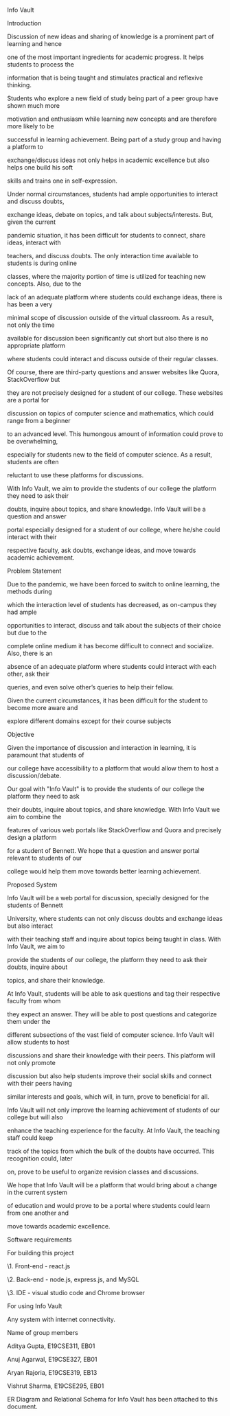 

Info Vault

Introduction

Discussion of new ideas and sharing of knowledge is a prominent part of learning and hence

one of the most important ingredients for academic progress. It helps students to process the

information that is being taught and stimulates practical and reflexive thinking.

Students who explore a new field of study being part of a peer group have shown much more

motivation and enthusiasm while learning new concepts and are therefore more likely to be

successful in learning achievement. Being part of a study group and having a platform to

exchange/discuss ideas not only helps in academic excellence but also helps one build his soft

skills and trains one in self-expression.

Under normal circumstances, students had ample opportunities to interact and discuss doubts,

exchange ideas, debate on topics, and talk about subjects/interests. But, given the current

pandemic situation, it has been difficult for students to connect, share ideas, interact with

teachers, and discuss doubts. The only interaction time available to students is during online

classes, where the majority portion of time is utilized for teaching new concepts. Also, due to the

lack of an adequate platform where students could exchange ideas, there is has been a very

minimal scope of discussion outside of the virtual classroom. As a result, not only the time

available for discussion been significantly cut short but also there is no appropriate platform

where students could interact and discuss outside of their regular classes.

Of course, there are third-party questions and answer websites like Quora, StackOverflow but

they are not precisely designed for a student of our college. These websites are a portal for

discussion on topics of computer science and mathematics, which could range from a beginner

to an advanced level. This humongous amount of information could prove to be overwhelming,

especially for students new to the field of computer science. As a result, students are often

reluctant to use these platforms for discussions.

With Info Vault, we aim to provide the students of our college the platform they need to ask their

doubts, inquire about topics, and share knowledge. Info Vault will be a question and answer

portal especially designed for a student of our college, where he/she could interact with their

respective faculty, ask doubts, exchange ideas, and move towards academic achievement.





Problem Statement

Due to the pandemic, we have been forced to switch to online learning, the methods during

which the interaction level of students has decreased, as on-campus they had ample

opportunities to interact, discuss and talk about the subjects of their choice but due to the

complete online medium it has become difficult to connect and socialize. Also, there is an

absence of an adequate platform where students could interact with each other, ask their

queries, and even solve other’s queries to help their fellow.

Given the current circumstances, it has been difficult for the student to become more aware and

explore different domains except for their course subjects

Objective

Given the importance of discussion and interaction in learning, it is paramount that students of

our college have accessibility to a platform that would allow them to host a discussion/debate.

Our goal with "Info Vault" is to provide the students of our college the platform they need to ask

their doubts, inquire about topics, and share knowledge. With Info Vault we aim to combine the

features of various web portals like StackOverflow and Quora and precisely design a platform

for a student of Bennett. We hope that a question and answer portal relevant to students of our

college would help them move towards better learning achievement.

Proposed System

Info Vault will be a web portal for discussion, specially designed for the students of Bennett

University, where students can not only discuss doubts and exchange ideas but also interact

with their teaching staff and inquire about topics being taught in class. With Info Vault, we aim to

provide the students of our college, the platform they need to ask their doubts, inquire about

topics, and share their knowledge.

At Info Vault, students will be able to ask questions and tag their respective faculty from whom

they expect an answer. They will be able to post questions and categorize them under the

different subsections of the vast field of computer science. Info Vault will allow students to host

discussions and share their knowledge with their peers. This platform will not only promote

discussion but also help students improve their social skills and connect with their peers having

similar interests and goals, which will, in turn, prove to beneficial for all.





Info Vault will not only improve the learning achievement of students of our college but will also

enhance the teaching experience for the faculty. At Info Vault, the teaching staff could keep

track of the topics from which the bulk of the doubts have occurred. This recognition could, later

on, prove to be useful to organize revision classes and discussions.

We hope that Info Vault will be a platform that would bring about a change in the current system

of education and would prove to be a portal where students could learn from one another and

move towards academic excellence.

Software requirements

For building this project

\1. Front-end - react.js

\2. Back-end - node.js, express.js, and MySQL

\3. IDE - visual studio code and Chrome browser

For using Info Vault

Any system with internet connectivity.

Name of group members

Aditya Gupta, E19CSE311, EB01

Anuj Agarwal, E19CSE327, EB01

Aryan Rajoria, E19CSE319, EB13

Vishrut Sharma, E19CSE295, EB01

ER Diagram and Relational Schema for Info Vault has been attached to this document.

